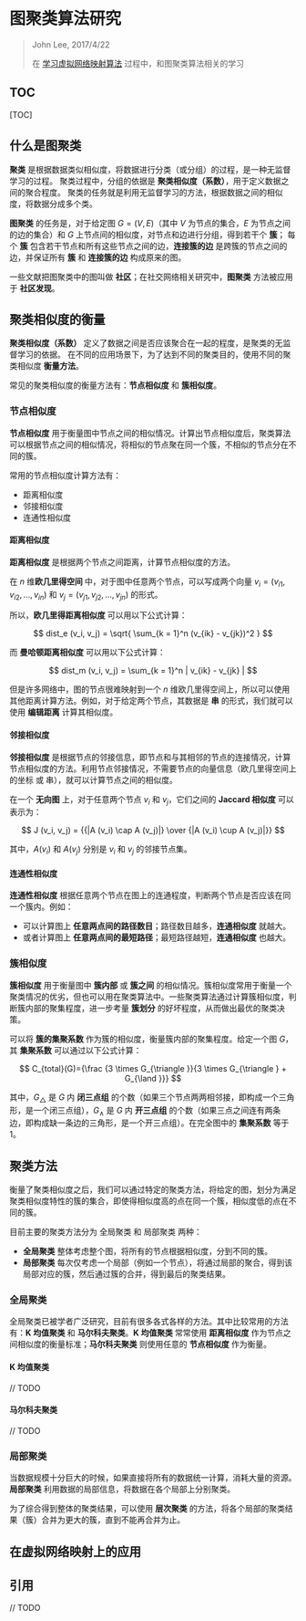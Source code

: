 ﻿# 图聚类算法研究

> John Lee, 2017/4/22
>
> 在 [学习虚拟网络映射算法](/articles/?post=2017/Virtual-Network-Embedding-Study&style=cover+slide) 过程中，和图聚类算法相关的学习

## TOC

[TOC]

## 什么是图聚类

**聚类** 是根据数据类似相似度，将数据进行分类（或分组）的过程，是一种无监督学习的过程。
聚类过程中，分组的依据是 **聚类相似度（系数）**，用于定义数据之间的聚合程度。
聚类的任务就是利用无监督学习的方法，根据数据之间的相似度，将数据分成多个类。

**图聚类** 的任务是，对于给定图 $G = (V, E)$（其中 $V$ 为节点的集合，$E$ 为节点之间的边的集合）和 $G$ 上节点间的相似度，对节点和边进行分组，得到若干个 **簇**；
每个 **簇** 包含若干节点和所有这些节点之间的边，**连接簇的边** 是跨簇的节点之间的边，并保证所有 **簇** 和 **连接簇的边** 构成原来的图。

一些文献把图聚类中的图叫做 **社区**；在社交网络相关研究中，**图聚类** 方法被应用于 **社区发现**。

## 聚类相似度的衡量

**聚类相似度（系数）** 定义了数据之间是否应该聚合在一起的程度，是聚类的无监督学习的依据。
在不同的应用场景下，为了达到不同的聚类目的，使用不同的聚类相似度 **衡量方法**。

常见的聚类相似度的衡量方法有：**节点相似度** 和 **簇相似度**。

### 节点相似度

**节点相似度** 用于衡量图中节点之间的相似情况。计算出节点相似度后，聚类算法可以根据节点之间的相似情况，将相似的节点聚在同一个簇，不相似的节点分在不同的簇。

常用的节点相似度计算方法有：

- 距离相似度
- 邻接相似度
- 连通性相似度

#### 距离相似度

**距离相似度** 是根据两个节点之间距离，计算节点相似度的方法。

在 $n$ 维**欧几里得空间** 中，对于图中任意两个节点，可以写成两个向量 $v_i = (v_{i1}, v_{i2}, ..., v_{in})$ 和 $v_j = (v_{j1}, v_{j2}, ..., v_{jn})$ 的形式。

所以，**欧几里得距离相似度** 可以用以下公式计算：

$$
dist_e (v_i, v_j) = \sqrt{ \sum_{k = 1}^n (v_{ik} - v_{jk})^2 }
$$

而 **曼哈顿距离相似度** 可以用以下公式计算：

$$
dist_m (v_i, v_j) = \sum_{k = 1}^n | v_{ik} - v_{jk} |
$$

但是许多网络中，图的节点很难映射到一个 $n$ 维欧几里得空间上，所以可以使用其他距离计算方法。例如，对于给定两个节点，其数据是 **串** 的形式，我们就可以使用 **编辑距离** 计算其相似度。

#### 邻接相似度

**邻接相似度** 是根据节点的邻接信息，即节点和与其相邻的节点的连接情况，计算节点相似度的方法。利用节点邻接情况，不需要节点的向量信息（欧几里得空间上的坐标 或 串），就可以计算节点之间的相似度。

在一个 **无向图** 上，对于任意两个节点 $v_i$ 和 $v_j$，它们之间的 **Jaccard 相似度** 可以表示为：

$$
J (v_i, v_j) = {{|A (v_i) \cap A (v_j)|} \over {|A (v_i) \cup A (v_j)|}}
$$

其中，$A (v_i)$ 和 $A (v_j)$ 分别是 $v_i$ 和 $v_j$ 的邻接节点集。

#### 连通性相似度

**连通性相似度** 根据任意两个节点在图上的连通程度，判断两个节点是否应该在同一个簇内。例如：

- 可以计算图上 **任意两点间的路径数目**；路径数目越多，**连通相似度** 就越大。
- 或者计算图上 **任意两点间的最短路径**；最短路径越短，**连通相似度** 也越大。

### 簇相似度

**簇相似度** 用于衡量图中 **簇内部** 或 **簇之间** 的相似情况。簇相似度常用于衡量一个聚类情况的优劣，但也可以用在聚类算法中。一些聚类算法通过计算簇相似度，判断簇内部的聚集程度，进一步考量 **簇划分** 的好坏程度，从而做出最优的聚类决策。

可以将 **簇的集聚系数** 作为簇的相似度，衡量簇内部的聚集程度。给定一个图 $G$，其 **集聚系数** 可以通过以下公式计算：

$$
C_{total}(G)={\frac {3 \times G_{\triangle }}{3 \times G_{\triangle } + G_{\land }}}
$$

其中，$G_{\triangle }$ 是 $G$ 内 **闭三点组** 的个数（如果三个节点两两相邻接，即构成一个三角形，是一个闭三点组），$G_{\land }$ 是 $G$ 内 **开三点组** 的个数（如果三点之间连有两条边，即构成缺一条边的三角形，是一个开三点组）。在完全图中的 **集聚系数** 等于 $1$。

## 聚类方法

衡量了聚类相似度之后，我们可以通过特定的聚类方法，将给定的图，划分为满足聚类相似度特性的簇的集合，即使得相似度高的点在同一个簇，相似度低的点在不同的簇。

目前主要的聚类方法分为 全局聚类 和 局部聚类 两种：
- **全局聚类** 整体考虑整个图，将所有的节点根据相似度，分到不同的簇。
- **局部聚类** 每次仅考虑一个局部（例如一个节点），将通过局部的聚合，得到该局部对应的簇，然后通过簇的合并，得到最后的聚类结果。

### 全局聚类

全局聚类已被学者广泛研究，目前有很多各式各样的方法。其中比较常用的方法有：**K 均值聚类** 和 **马尔科夫聚类**。**K 均值聚类** 常常使用 **距离相似度** 作为节点之间相似度的衡量标准；**马尔科夫聚类** 则使用任意的 **节点相似度** 作为衡量。

#### K 均值聚类

// TODO

#### 马尔科夫聚类

// TODO

### 局部聚类

当数据规模十分巨大的时候，如果直接将所有的数据统一计算，消耗大量的资源。**局部聚类** 利用数据的局部信息，将数据在各个局部上分别聚类。

为了综合得到整体的聚类结果，可以使用 **层次聚类** 的方法，将各个局部的聚类结果（簇）合并为更大的簇，直到不能再合并为止。

## 在虚拟网络映射上的应用

## 引用

// TODO